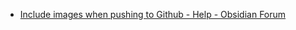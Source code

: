 
- [Include images when pushing to Github - Help - Obsidian Forum](https://forum.obsidian.md/t/include-images-when-pushing-to-github/14315/2)

